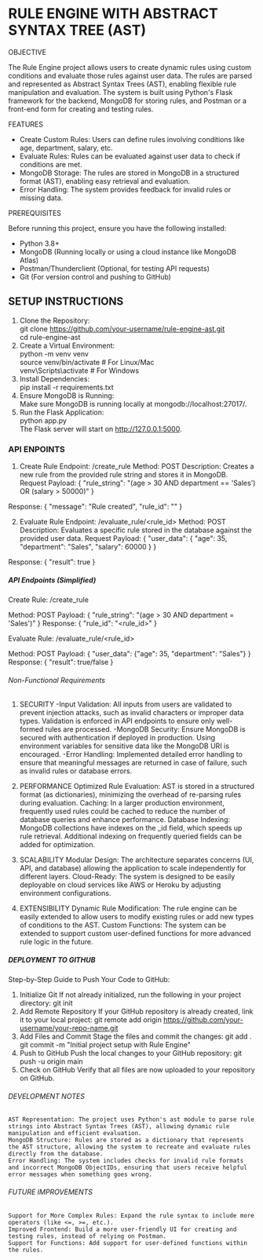 # RULE ENGINE WITH ABSTRACT SYNTAX TREE (AST)

OBJECTIVE

The Rule Engine project allows users to create dynamic rules using custom conditions and evaluate those rules against user data. The rules are parsed and represented as Abstract Syntax Trees (AST), enabling flexible rule manipulation and evaluation. The system is built using Python's Flask framework for the backend, MongoDB for storing rules, and Postman or a front-end form for creating and testing rules.

FEATURES

* Create Custom Rules: Users can define rules involving conditions like age, department, salary, etc.
* Evaluate Rules: Rules can be evaluated against user data to check if conditions are met.
* MongoDB Storage: The rules are stored in MongoDB in a structured format (AST), enabling easy retrieval and evaluation.
* Error Handling: The system provides feedback for invalid rules or missing data.

PREREQUISITES

Before running this project, ensure you have the following installed:
* Python 3.8+
* MongoDB (Running locally or using a cloud instance like MongoDB Atlas)
* Postman/Thunderclient (Optional, for testing API requests)
* Git (For version control and pushing to GitHub)

## SETUP INSTRUCTIONS

1. Clone the Repository:  
    git clone https://github.com/your-username/rule-engine-ast.git  
    cd rule-engine-ast
2. Create a Virtual Environment:  
    python -m venv venv  
    source venv/bin/activate    # For Linux/Mac  
    venv\Scripts\activate       # For Windows  
3. Install Dependencies:  
    pip install -r requirements.txt  
4. Ensure MongoDB is Running:  
    Make sure MongoDB is running locally at mongodb://localhost:27017/.  
6. Run the Flask Application:  
    python app.py  
The Flask server will start on http://127.0.0.1:5000.

### API ENPOINTS
1. Create Rule
    Endpoint: /create_rule
    Method: POST
    Description: Creates a new rule from the provided rule string and stores it in MongoDB.
Request Payload:
{
  "rule_string": "(age > 30 AND department == 'Sales') OR (salary > 50000)"
}

Response:
{
  "message": "Rule created",
  "rule_id": "<MongoDB ObjectID>"
}

2. Evaluate Rule
    Endpoint: /evaluate_rule/<rule_id>
    Method: POST
    Description: Evaluates a specific rule stored in the database against the provided user data.
Request Payload:
{
  "user_data": {
    "age": 35,
    "department": "Sales",
    "salary": 60000
  }
}

Response:
{
  "result": true
}

##### API Endpoints (Simplified)
Create Rule: /create_rule

Method: POST
Payload: { "rule_string": "(age > 30 AND department = 'Sales')" }
Response: { "rule_id": "<rule_id>" }

Evaluate Rule: /evaluate_rule/<rule_id>

Method: POST
Payload: { "user_data": {"age": 35, "department": "Sales"} }
Response: { "result": true/false }

###### Non-Functional Requirements
1. SECURITY
    -Input Validation: All inputs from users are validated to prevent injection attacks, such as invalid characters or improper data types. Validation is enforced in API endpoints to ensure only well-formed rules are processed.
    -MongoDB Security: Ensure MongoDB is secured with authentication if deployed in production. Using environment variables for sensitive data like the MongoDB URI is encouraged.
    -Error Handling: Implemented detailed error handling to ensure that meaningful messages are returned in case of failure, such as invalid rules or database errors.

2. PERFORMANCE
    Optimized Rule Evaluation: AST is stored in a structured format (as dictionaries), minimizing the overhead of re-parsing rules during evaluation.
    Caching: In a larger production environment, frequently used rules could be cached to reduce the number of database queries and enhance performance.
    Database Indexing: MongoDB collections have indexes on the _id field, which speeds up rule retrieval. Additional indexing on frequently queried fields can be added for optimization.

3. SCALABILITY
    Modular Design: The architecture separates concerns (UI, API, and database) allowing the application to scale independently for different layers.
    Cloud-Ready: The system is designed to be easily deployable on cloud services like AWS or Heroku by adjusting environment configurations.

4. EXTENSIBILITY
    Dynamic Rule Modification: The rule engine can be easily extended to allow users to modify existing rules or add new types of conditions to the AST.
    Custom Functions: The system can be extended to support custom user-defined functions for more advanced rule logic in the future.

##### DEPLOYMENT TO GITHUB
Step-by-Step Guide to Push Your Code to GitHub:
1. Initialize Git If not already initialized, run the following in your project directory:
   git init
2. Add Remote Repository If your GitHub repository is already created, link it to your local project:
   git remote add origin https://github.com/your-username/your-repo-name.git
3. Add Files and Commit Stage the files and commit the changes:
   git add .
   git commit -m "Initial project setup with Rule Engine"
4. Push to GitHub Push the local changes to your GitHub repository:
   git push -u origin main
5. Check on GitHub Verify that all files are now uploaded to your repository on GitHub.

###### DEVELOPMENT NOTES
    AST Representation: The project uses Python's ast module to parse rule strings into Abstract Syntax Trees (AST), allowing dynamic rule manipulation and efficient evaluation.
    MongoDB Structure: Rules are stored as a dictionary that represents the AST structure, allowing the system to recreate and evaluate rules directly from the database.
    Error Handling: The system includes checks for invalid rule formats and incorrect MongoDB ObjectIDs, ensuring that users receive helpful error messages when something goes wrong.

###### FUTURE IMPROVEMENTS
    Support for More Complex Rules: Expand the rule syntax to include more operators (like <=, >=, etc.).
    Improved Frontend: Build a more user-friendly UI for creating and testing rules, instead of relying on Postman.
    Support for Functions: Add support for user-defined functions within the rules.
